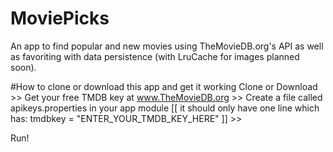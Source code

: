 # MoviePicks
An app to find popular and new movies using TheMovieDB.org's API as well as favoriting with data persistence (with LruCache for images planned soon).

#How to clone or download this app and get it working
Clone or Download >>
Get your free TMDB key at www.TheMovieDB.org >>
Create a file called apikeys.properties in your app module [[ it should only have one line which has: tmdbkey = "ENTER_YOUR_TMDB_KEY_HERE" ]] >>

Run!



